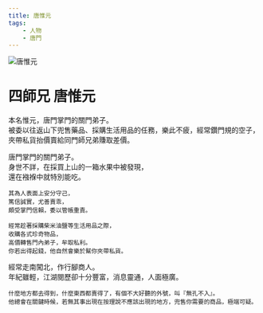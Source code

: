 ```yaml
---
title: 唐惟元
tags:
    - 人物
    - 唐門
---
```


![唐惟元](/images/characters/faction/icon_brother4.png)

# 四師兄 唐惟元

本名惟元，唐門掌門的關門弟子。  
被委以往返山下兜售藥品、採購生活用品的任務，樂此不疲，經常鑽門規的空子，夾帶私貨抬價賣給同門師兄弟賺取差價。

<Tabs>
  <Tab title="列傳一">
	唐門掌門的關門弟子。<br>
	身世不詳，在採買上山的一箱水果中被發現，<br>
	還在襁褓中就特別能吃。
	
	其為人表面上安分守己，
	篤信誠實，尤善賣乖，
	頗受掌門信賴，委以管帳重責。
	
	經常趁著採購柴米油鹽等生活用品之際，
	收購各式珍奇物品，
	高價轉售門內弟子，牟取私利。
	你若出得起錢，他自然會樂於幫你夾帶私貨。
  </Tab>
  <Tab title="列傳二">
	經常走南闖北，作行腳商人。<br>
	年紀雖輕，江湖閱歷卻十分豐富，消息靈通，人面極廣。
	
	什麼地方都去得到，什麼東西都賣得了，有個不大好聽的外號，叫『無孔不入』。
	他總會在關鍵時候，若無其事出現在按理說不應該出現的地方，兜售你需要的商品，極端可疑。
  </Tab>
</Tabs>
